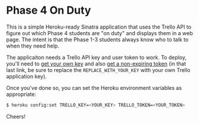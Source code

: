 # Phase 4 On Duty

This is a simple Heroku-ready Sinatra application that uses the Trello API to figure out which Phase 4 students are "on duty" and displays them in a web page. The intent is that the Phase 1-3 students always know who to talk to when they need help.

The applicaiton needs a Trello API key and user token to work. To deploy, you'll need to [get your own key](https://trello.com/docs/gettingstarted/index.html#getting-an-application-key) and also [get a non-expiring token](https://trello.com/1/authorize?key=REPLACE_WITH_YOUR_KEY&expiration=never&response_type=token) (in that last link, be sure to replace the `REPLACE_WITH_YOUR_KEY` with your own Trello application key).

Once you've done so, you can set the Heroku environment variables as appropriate:

```bash
$ heroku config:set TRELLO_KEY=<YOUR_KEY> TRELLO_TOKEN=<YOUR_TOKEN>
```

Cheers!

